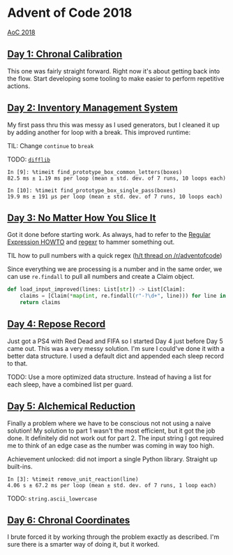 # Advent of Code 2018

[AoC 2018](https://adventofcode.com/2018)

## [Day 1: Chronal Calibration](https://adventofcode.com/2018/day/1)

This one was fairly straight forward. Right now it's about getting back into the flow. Start developing some tooling to make easier to perform repetitive actions.

## [Day 2: Inventory Management System](https://adventofcode.com/2018/day/2)

My first pass thru this was messy as I used generators, but I cleaned it up by adding another for loop with a break. This improved runtime:

TIL: Change `continue` to `break`

TODO: [`difflib`](https://docs.python.org/3.7/library/difflib.html)

```console
In [9]: %timeit find_prototype_box_common_letters(boxes)
82.5 ms ± 1.19 ms per loop (mean ± std. dev. of 7 runs, 10 loops each)

In [10]: %timeit find_prototype_box_single_pass(boxes)
19.9 ms ± 191 µs per loop (mean ± std. dev. of 7 runs, 10 loops each)
```

## [Day 3: No Matter How You Slice It](https://adventofcode.com/2018/day/3)

Got it done before starting work. As always, had to refer to the [Regular Expression HOWTO](https://docs.python.org/3/howto/regex.html) and [regexr](https://regexr.com) to hammer something out.

TIL how to pull numbers with a quick regex ([h/t thread on /r/adventofcode](https://www.reddit.com/r/adventofcode/comments/a2lesz/2018_day_3_solutions/eazev7m/))

Since everything we are processing is a number and in the same order, we can use `re.findall` to pull all numbers and create a Claim object.

```python
def load_input_improved(lines: List[str]) -> List[Claim]:
    claims = [Claim(*map(int, re.findall(r"-?\d+", line))) for line in lines]
    return claims
```

## [Day 4: Repose Record](https://adventofcode.com/2018/day/4)

Just got a PS4 with Red Dead and FIFA so I started Day 4 just before Day 5 came out. This was a very messy solution. I'm sure I could've done it with a better data structure. I used a default dict and appended each sleep record to that.

TODO: Use a more optimized data structure. Instead of having a list for each sleep, have a combined list per guard.

## [Day 5: Alchemical Reduction](https://adventofcode.com/2018/day/5)

Finally a problem where we have to be conscious not not using a naive solution! My solution to part 1 wasn't the most efficient, but it got the job done. It definitely did not work out for part 2. The input string I got required me to think of an edge case as the number was coming in way too high.

Achievement unlocked: did not import a single Python library. Straight up built-ins.

```console
In [3]: %timeit remove_unit_reaction(line)
4.06 s ± 67.2 ms per loop (mean ± std. dev. of 7 runs, 1 loop each)
```

TODO: `string.ascii_lowercase`

## [Day 6: Chronal Coordinates](https://adventofcode.com/2018/day/6)

I brute forced it by working through the problem exactly as described. I'm sure there is a smarter way of doing it, but it worked.
